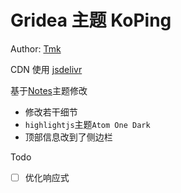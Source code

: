 # Gridea 主题 KoPing

Author: [Tmk](https://tmk.im)

CDN 使用 [jsdelivr](http://ping.chinaz.com/cdn.jsdelivr.net)

基于[Notes](https://github.com/getgridea/gridea-theme-notes)主题修改

* 修改若干细节
* `highlightjs`主题`Atom One Dark`
* 顶部信息改到了侧边栏


Todo
- [ ] 优化响应式
